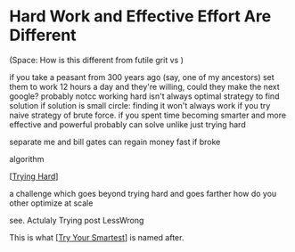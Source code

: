 # Hard Work and Effective Effort Are Different

(Space: How is this different from futile grit vs )

if you take a peasant from 300 years ago (say, one of my ancestors) set them to work 12 hours a day and they're willing, could they make the next google?
probably notcc
working hard isn't always optimal strategy to find solution
if solution is small circle:
finding it won't always work if you try naive strategy of brute force. if you spent time becoming smarter and more effective and powerful probably can solve unlike just trying hard

separate me and bill gates can regain money fast if broke

algorithm

[[Trying Hard]]

a challenge which goes beyond trying hard and goes farther
how do you other optimize at scale

see. Actulaly Trying post LessWrong

This is what [[Try Your Smartest]] is named after.

[//begin]: # "Autogenerated link references for markdown compatibility"
[Trying Hard]: trying-hard "Trying Hard"
[Try Your Smartest]: try-your-smartest "Try Your Smartest"
[//end]: # "Autogenerated link references"